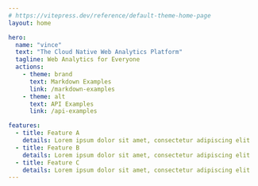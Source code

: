 ```yaml
---
# https://vitepress.dev/reference/default-theme-home-page
layout: home

hero:
  name: "vince"
  text: "The Cloud Native Web Analytics Platform"
  tagline: Web Analytics for Everyone
  actions:
    - theme: brand
      text: Markdown Examples
      link: /markdown-examples
    - theme: alt
      text: API Examples
      link: /api-examples

features:
  - title: Feature A
    details: Lorem ipsum dolor sit amet, consectetur adipiscing elit
  - title: Feature B
    details: Lorem ipsum dolor sit amet, consectetur adipiscing elit
  - title: Feature C
    details: Lorem ipsum dolor sit amet, consectetur adipiscing elit
---
```


